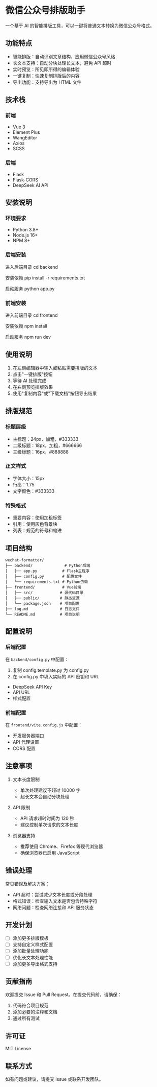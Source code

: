 # 微信公众号排版助手

一个基于 AI 的智能排版工具，可以一键将普通文本转换为微信公众号格式。

## 功能特点

- 智能排版：自动识别文章结构，应用微信公众号风格
- 长文本支持：自动分块处理长文本，避免 API 超时
- 实时预览：所见即所得的编辑体验
- 一键复制：快速复制排版后的内容
- 导出功能：支持导出为 HTML 文件

## 技术栈

### 前端
- Vue 3
- Element Plus
- WangEditor
- Axios
- SCSS

### 后端
- Flask
- Flask-CORS
- DeepSeek AI API

## 安装说明

### 环境要求
- Python 3.8+
- Node.js 16+
- NPM 8+

### 后端安装
进入后端目录
cd backend

安装依赖
pip install -r requirements.txt

启动服务
python app.py

### 前端安装
进入前端目录
cd frontend

安装依赖
npm install

启动服务
npm run dev

## 使用说明

1. 在左侧编辑器中输入或粘贴需要排版的文本
2. 点击"一键排版"按钮
3. 等待 AI 处理完成
4. 在右侧预览排版效果
5. 使用"复制内容"或"下载文档"按钮导出结果

## 排版规范

### 标题层级
- 主标题：24px，加粗，#333333
- 二级标题：18px，加粗，#666666
- 三级标题：16px，#888888

### 正文样式
- 字体大小：15px
- 行高：1.75
- 文字颜色：#333333

### 特殊格式
- 重要内容：使用加粗标签
- 引用：使用灰色背景块
- 列表：规范的符号和缩进

## 项目结构

```
wechat-formatter/
├── backend/              # Python后端
│   ├── app.py           # Flask主程序
│   ├── config.py        # 配置文件
│   └── requirements.txt # Python依赖
├── frontend/            # Vue前端
│   ├── src/            # 源代码目录
│   ├── public/         # 静态资源
│   └── package.json    # 项目配置
├── log.md              # 日志文件
└── README.md           # 项目说明
```

## 配置说明

### 后端配置
在 `backend/config.py` 中配置：
1. 复制 config.template.py 为 config.py
2. 在 config.py 中填入实际的 API 密钥和 URL
- DeepSeek API Key
- API URL
- 样式配置

### 前端配置
在 `frontend/vite.config.js` 中配置：
- 开发服务器端口
- API 代理设置
- CORS 配置

## 注意事项

1. 文本长度限制
   - 单次处理建议不超过 10000 字
   - 超长文本会自动分块处理

2. API 限制
   - API 请求超时时间为 120 秒
   - 建议控制单次请求的文本长度

3. 浏览器支持
   - 推荐使用 Chrome、Firefox 等现代浏览器
   - 确保浏览器已启用 JavaScript

## 错误处理

常见错误及解决方案：
- API 超时：尝试减少文本长度或分段处理
- 格式错误：检查输入文本是否包含特殊字符
- 网络问题：检查网络连接和 API 服务状态

## 开发计划

- [ ] 添加更多排版模板
- [ ] 支持自定义样式配置
- [ ] 添加批量处理功能
- [ ] 优化长文本处理性能
- [ ] 添加更多导出格式支持

## 贡献指南

欢迎提交 Issue 和 Pull Request。在提交代码前，请确保：
1. 代码符合项目规范
2. 添加必要的注释和文档
3. 通过所有测试

## 许可证

MIT License

## 联系方式

如有问题或建议，请提交 Issue 或联系开发团队。




